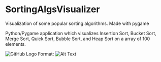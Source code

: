 # SortingAlgsVisualizer
Visualization of some popular sorting algorithms. Made with pygame



Python/Pygame application which visualizes Insertion Sort, Bucket Sort, Merge Sort, Quick Sort, Bubble Sort, and Heap Sort on a array of 100 elements. 

![GitHub Logo](/images/logo.png)
Format: ![Alt Text](url)
